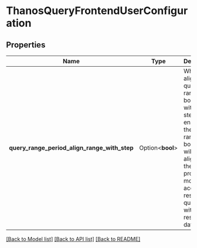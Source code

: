 # ThanosQueryFrontendUserConfiguration

## Properties

Name | Type | Description | Notes
------------ | ------------- | ------------- | -------------
**query_range_period_align_range_with_step** | Option<**bool**> | Whether to align the query range boundaries with the step. If enabled, the query range boundaries will be aligned to the step, providing more accurate results for queries with high-resolution data. | [optional][default to true]

[[Back to Model list]](../README.md#documentation-for-models) [[Back to API list]](../README.md#documentation-for-api-endpoints) [[Back to README]](../README.md)


